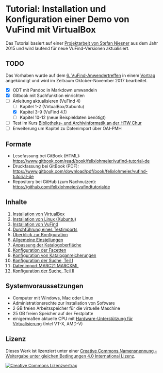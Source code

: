 # Tutorial: Installation und Konfiguration einer Demo von VuFind mit VirtualBox

Das Tutorial basiert auf einer [Projektarbeit von Stefan Niesner](http://malisprojekte.web.th-koeln.de/wordpress/stefan-niesner/) aus dem Jahr 2015 und wird laufend für neue VuFind-Versionen aktualisiert.

## TODO

Das Vorhaben wurde auf dem [6. VuFind-Anwendertreffen](http://www.vufind.de/anwendertreffen/anwendertreffen-2017/) in einem [Vortrag](https://felixlohmeier.de/slides/2017-09-28_vufind-anwendertreffen-keynote.html#/38) angekündigt und wird im Zeitraum Oktober-November 2017 bearbeitet.

- [x] ODT mit Pandoc in Markdown umwandeln
- [x] Gitbook mit Suchfunktion einrichten
- [ ] Anleitung aktualisieren (VuFind 4)
    - [ ] Kapitel 1-2 (VirtualBox/Xubuntu)
    - [x] Kapitel 3-9 (VuFind 4.1)
    - [ ] Kapitel 10-12 (neue Beispieldaten benötigt)
- [ ] Test im Kurs [Bibliotheks- und Archivinformatik an der HTW Chur](https://www.gitbook.com/read/book/felixlohmeier/kurs-bibliotheks-und-archivinformatik)
- [ ] Erweiterung um Kapitel zu Datenimport über OAI-PMH

## Formate

* Lesefassung bei GitBook \(HTML\): <https://www.gitbook.com/read/book/felixlohmeier/vufind-tutorial-de>
* Druckfassung bei GitBook \(PDF\): <https://www.gitbook.com/download/pdf/book/felixlohmeier/vufind-tutorial-de>
* Repository bei GitHub \(zum Nachnutzen\): <https://github.com/felixlohmeier/vufindtutorialde>

## Inhalte

01. [Installation von VirtualBox](01_Installation_VirtualBox.md)
02. [Installation von Linux (Xubuntu)](02_Installation_Xubuntu.md)
03. [Installation von VuFind](03_Installation_VuFind.md)
04. [Durchführung eines Testimports](04_Installation_Testimport.md)
05. [Überblick zur Konfiguration](05_Konfiguration_Ueberblick.md)
06. [Allgemeine Einstellungen](06_Konfiguration_Allgemein.md)
07. [Anpassung der Katalogoberfläche](07_Konfiguration_Katalogoberflaeche.md)
08. [Konfiguration der Facetten](08_Konfiguration_Facetten.md)
09. [Konfiguration von Kataloganreicherungen](09_Konfiguration_Kataloganreicherungen.md)
10. [Konfiguration der Suche, Teil I](10_Konfiguration_Suche_Teil_I.md)
11. [Datenimport MARC21 MARCXML](11_Datenimport_MARC21_MARCXML.md)
12. [Konfiguration der Suche, Teil II](12_Konfiguration_Suche_Teil_II.md)

## Systemvoraussetzungen

* Computer mit Windows, Mac oder Linux
* Administrationsrechte zur Installation von Software
* 2 GB freien Arbeitsspeicher für die virtuelle Maschine
* 25 GB freien Speicher auf der Festplatte
* einigermaßen aktuelle CPU mit [Hardware-Unterstützung für Virtualisierung](http://www.sysprobs.com/disable-enable-virtualization-technology-bios) (Intel VT-X, AMD-V)

## Lizenz

Dieses Werk ist lizenziert unter einer [Creative Commons Namensnennung - Weitergabe unter gleichen Bedingungen 4.0 International Lizenz](http://creativecommons.org/licenses/by-sa/4.0/).

[![Creative Commons Lizenzvertrag](https://i.creativecommons.org/l/by-sa/4.0/88x31.png)](http://creativecommons.org/licenses/by-sa/4.0/)

